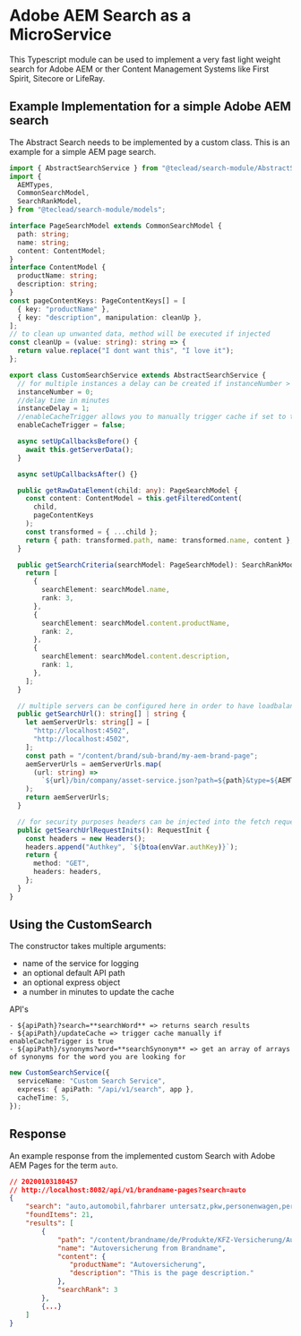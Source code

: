 # Adobe AEM Search as a MicroService

This Typescript module can be used to implement a very fast light weight search for Adobe AEM or ther Content Management Systems like First Spirit, Sitecore or LifeRay.

## Example Implementation for a simple Adobe AEM search

The Abstract Search needs to be implemented by a custom class. This is an example for a simple AEM page search.

```ts
import { AbstractSearchService } from "@teclead/search-module/AbstractSearch.service";
import {
  AEMTypes,
  CommonSearchModel,
  SearchRankModel,
} from "@teclead/search-module/models";

interface PageSearchModel extends CommonSearchModel {
  path: string;
  name: string;
  content: ContentModel;
}
interface ContentModel {
  productName: string;
  description: string;
}
const pageContentKeys: PageContentKeys[] = [
  { key: "productName" },
  { key: "description", manipulation: cleanUp },
];
// to clean up unwanted data, method will be executed if injected
const cleanUp = (value: string): string => {
  return value.replace("I dont want this", "I love it");
};

export class CustomSearchService extends AbstractSearchService {
  // for multiple instances a delay can be created if instanceNumber > 0 => instanceNumber * instanceDelay = delayTime
  instanceNumber = 0;
  //delay time in minutes
  instanceDelay = 1;
  //enableCacheTrigger allows you to manually trigger cache if set to true under ${apiPath}/updateCache
  enableCacheTrigger = false;

  async setUpCallbacksBefore() {
    await this.getServerData();
  }

  async setUpCallbacksAfter() {}

  public getRawDataElement(child: any): PageSearchModel {
    const content: ContentModel = this.getFilteredContent(
      child,
      pageContentKeys
    );
    const transformed = { ...child };
    return { path: transformed.path, name: transformed.name, content };
  }

  public getSearchCriteria(searchModel: PageSearchModel): SearchRankModel[] {
    return [
      {
        searchElement: searchModel.name,
        rank: 3,
      },
      {
        searchElement: searchModel.content.productName,
        rank: 2,
      },
      {
        searchElement: searchModel.content.description,
        rank: 1,
      },
    ];
  }

  // multiple servers can be configured here in order to have loadbalancing in place
  public getSearchUrl(): string[] | string {
    let aemServerUrls: string[] = [
      "http://localhost:4502",
      "http://localhost:4502",
    ];
    const path = "/content/brand/sub-brand/my-aem-brand-page";
    aemServerUrls = aemServerUrls.map(
      (url: string) =>
        `${url}/bin/company/asset-service.json?path=${path}&type=${AEMTypes.Page}`
    );
    return aemServerUrls;
  }

  // for security purposes headers can be injected into the fetch request
  public getSearchUrlRequestInits(): RequestInit {
    const headers = new Headers();
    headers.append("Authkey", `${btoa(envVar.authKey)}`);
    return {
      method: "GET",
      headers: headers,
    };
  }
}
```

## Using the CustomSearch

The constructor takes multiple arguments:

- name of the service for logging
- an optional default API path
- an optional express object
- a number in minutes to update the cache

API's
```
- ${apiPath}?search=**searchWord** => returns search results
- ${apiPath}/updateCache => trigger cache manually if enableCacheTrigger is true
- ${apiPath}/synonyms?word=**searchSynonym** => get an array of arrays of synonyms for the word you are looking for
```
```ts
new CustomSearchService({
  serviceName: "Custom Search Service",
  express: { apiPath: "/api/v1/search", app },
  cacheTime: 5,
});
```

## Response

An example response from the implemented custom Search with Adobe AEM Pages for the term `auto`.

```json
// 20200103180457
// http://localhost:8082/api/v1/brandname-pages?search=auto
{
    "search": "auto,automobil,fahrbarer untersatz,pkw,personenwagen,personenkraftwagen,motorwagen,blechbüchse,wagen",
    "foundItems": 21,
    "results": [
        {
            "path": "/content/brandname/de/Produkte/KFZ-Versicherung/Autoversicherung",
            "name": "Autoversicherung from Brandname",
            "content": {
               "productName": "Autoversicherung",
               "description": "This is the page description."
            },
            "searchRank": 3
        },
        {...}
    ]
}
```
